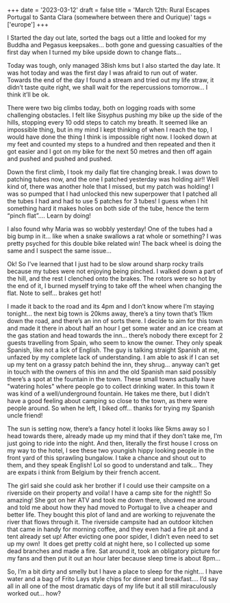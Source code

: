 +++
date = '2023-03-12'
draft = false
title = 'March 12th: Rural Escapes Portugal to Santa Clara (somewhere between there and Ourique)'
tags = ['europe']
+++

I Started the day out late, sorted the bags out a little and looked for my Buddha and Pegasus keepsakes… both gone and guessing casualties of the first day when I turned my bike upside down to change flats... 

Today was tough, only managed 38ish kms but I also started the day late. It was hot today and was the first day I was afraid to run out of water. Towards the end of the day I found a stream and tried out my life straw, it didn’t taste quite right, we shall wait for the repercussions tomorrow… I think it’ll be ok.

There were two big climbs today, both on logging roads with some challenging obstacles. I felt like Sisyphus pushing my bike up the side of the hills, stopping every 10 odd steps to catch my breath. It seemed like an impossible thing, but in my mind I kept thinking of when I reach the top, I would have done the thing I think is impossible right now. I looked down at my feet and counted my steps to a hundred and then repeated and then it got easier and I got on my bike for the next 50 metres and then off again and pushed and pushed and pushed.

Down the first climb, I took my daily flat tire changing break. I was down to patching tubes now, and the one I patched yesterday was holding air!! Well kind of, there was another hole that I missed, but my patch was holding! I was so pumped that I had unlocked this new superpower that I patched all the tubes I had and had to use 5 patches for 3 tubes! I guess when I hit something hard it makes holes on both side of the tube, hence the term “pinch flat”…. Learn by doing!

I also found why Maria was so wobbly yesterday! One of the tubes had a big bump in it… like when a snake swallows a rat whole or something? I was pretty psyched for this double bike related win! The back wheel is doing the same and I suspect the same issue… 

Ok! So I've learned that I just had to be slow around sharp rocky trails because my tubes were not enjoying being pinched. I walked down a part of the hill, and the rest I clenched onto the brakes. The rotors were so hot by the end of it, I burned myself trying to take off the wheel when changing the flat. Note to self… brakes get hot!

I made it back to the road and its 4pm and I don’t know where I’m staying tonight… the next big town is 20kms away, there’s a tiny town that’s 11km down the road, and there’s an inn of sorts there. I decide to aim for this town and made it there in about half an hour I get some water and an ice cream at the gas station and head towards the inn… there’s nobody there except for 2 guests travelling from Spain, who seem to know the owner. They only speak Spanish, like not a lick of English. The guy is talking straight Spanish at me, unfazed by my complete lack of understanding. I am able to ask if I can set up my tent on a grassy patch behind the inn, they shrug... anyway can’t get in touch with the owners of this inn and the old Spanish man said possibly there’s a spot at the fountain in the town. These small towns actually have "watering holes" where people go to collect drinking water. In this town it was kind of a well/underground fountain. He takes me there, but I didn’t have a good feeling about camping so close to the town, as there were people around. So when he left, I biked off… thanks for trying my Spanish uncle friend! 

The sun is setting now, there’s a fancy hotel it looks like 5kms away so I head towards there, already made up my mind that if they don’t take me, I’m just going to ride into the night. And then, literally the first house I cross on my way to the hotel, I see these two youngish hippy looking people in the front yard of this sprawling bungalow. I take a chance and shout out to them, and they speak English! Lol so good to understand and talk… They are expats i think from Belgium by their french accent. 

The girl said she could ask her brother if I could use their campsite on a riverside on their property and voila! I have a camp site for the night!! So amazing! She got on her ATV and took me down there, showed me around and told me about how they had moved to Portugal to live a cheaper and better life. They bought this plot of land and are working to rejuvenate the river that flows through it. The riverside campsite had an outdoor kitchen that came in handy for morning coffee, and they even had a fire pit and a tent already set up! After evicting one poor spider, I didn’t even need to set up my own!  It does get pretty cold at night here, so I collected up some dead branches and made a fire. Sat around it, took an obligatory picture for my fans and then put it out an hour later because sleep time is about 8pm…

So, I’m a bit dirty and smelly but I have a place to sleep for the night… I have water and a bag of Frito Lays style chips for dinner and breakfast…. I’d say all in all one of the most dramatic days of my life but it all still miraculously worked out… how?